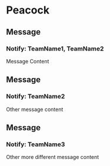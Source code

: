 # Peacock
## Message
### Notify: TeamName1, TeamName2
Message Content

## Message
### Notify: TeamName2
Other message content

## Message
### Notify: TeamName3
Other more different message content
